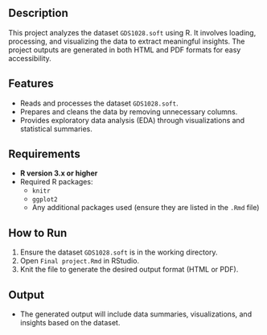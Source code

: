 ## Description  
This project analyzes the dataset `GDS1028.soft` using R. It involves loading, processing, and visualizing the data to extract meaningful insights. The project outputs are generated in both HTML and PDF formats for easy accessibility.

## Features  
- Reads and processes the dataset `GDS1028.soft`.  
- Prepares and cleans the data by removing unnecessary columns.  
- Provides exploratory data analysis (EDA) through visualizations and statistical summaries.

## Requirements  
- **R version 3.x or higher**  
- Required R packages:  
  - `knitr`  
  - `ggplot2`  
  - Any additional packages used (ensure they are listed in the `.Rmd` file)  

## How to Run  
1. Ensure the dataset `GDS1028.soft` is in the working directory.  
2. Open `Final project.Rmd` in RStudio.  
3. Knit the file to generate the desired output format (HTML or PDF).  

## Output  
- The generated output will include data summaries, visualizations, and insights based on the dataset.  
